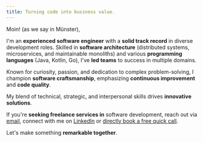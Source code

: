 ```yaml
---
title: Turning code into business value.
---
```


<!--
<div class="center">
<img src="images/profile.png" alt="Profile picture"/>
</div>
-->

Moin! (as we say in Münster),

I'm an **experienced software engineer** with a **solid track record** in diverse development roles. 
Skilled in **software architecture** (distributed systems, microservices, and maintainable monoliths) 
and various **programming languages** (Java, Kotlin, Go), I've **led teams** to success 
in multiple domains. 

Known for curiosity, passion, and dedication to complex problem-solving, 
I champion **software craftsmanship**, emphasizing **continuous improvement** and **code quality**. 

My blend of technical, strategic, and interpersonal skills drives **innovative solutions**.

If you're **seeking freelance services in** software development, 
reach out via [email](mailto:mail@mlesniak.com),
connect with me on [LinkedIn](https://www.linkedin.com/in/dr-michael-lesniak-1577a315/)
or [directly book a free quick call](https://calendly.com/m-lesniak/quick-chat). 

Let's make something **remarkable together**.





